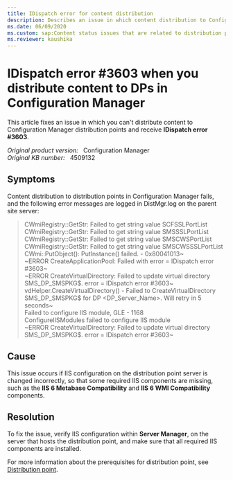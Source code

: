 ```yaml
---
title: IDispatch error for content distribution
description: Describes an issue in which content distribution to Configuration Manager distribution points fails with IDispatch error because of missing IIS components.
ms.date: 06/09/2020
ms.custom: sap:Content status issues that are related to distribution points
ms.reviewer: kaushika
---
```

# IDispatch error #3603 when you distribute content to DPs in Configuration Manager

This article fixes an issue in which you can't distribute content to Configuration Manager distribution points and receive **IDispatch error #3603**.

_Original product version:_ &nbsp; Configuration Manager  
_Original KB number:_ &nbsp; 4509132

## Symptoms

Content distribution to distribution points in Configuration Manager fails, and the following error messages are logged in DistMgr.log on the parent site server:

> CWmiRegistry::GetStr: Failed to get string value SCFSSLPortList  
> CWmiRegistry::GetStr: Failed to get string value SMSSSLPortList  
> CWmiRegistry::GetStr: Failed to get string value SMSCWSPortList  
> CWmiRegistry::GetStr: Failed to get string value SMSCWSSSLPortList  
> CWmi::PutObject(): PutInstance() failed. - 0x80041013~  
> ~ERROR CreateApplicationPool: Failed with error = IDispatch error #3603~  
> ~ERROR CreateVirtualDirectory: Failed to update virtual directory SMS_DP_SMSPKG$. error = IDispatch error #3603~  
> vdHelper.CreateVirtualDirectory() - Failed to CreateVirtualDirectory SMS_DP_SMSPKG$ for DP <DP_Server_Name>. Will retry in 5 seconds~  
> Failed to configure IIS module, GLE - 1168  
> ConfigureIISModules failed to configure IIS module  
> ~ERROR CreateVirtualDirectory: Failed to update virtual directory SMS_DP_SMSPKG$. error = IDispatch error #3603~

## Cause

This issue occurs if IIS configuration on the distribution point server is changed incorrectly, so that some required IIS components are missing, such as the **IIS 6 Metabase Compatibility** and **IIS 6 WMI Compatibility** components.

## Resolution

To fix the issue, verify IIS configuration within **Server Manager**, on the server that hosts the distribution point, and make sure that all required IIS components are installed.

For more information about the prerequisites for distribution point, see [Distribution point](/mem/configmgr/core/plan-design/configs/site-and-site-system-prerequisites#bkmk_2012dppreq).
